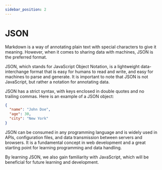 ```yaml
---
sidebar_position: 2
---
```


# JSON

Markdown is a way of annotating plain text with special characters to give it meaning. However, when it comes to sharing data with machines, JSON is the preferred format.

JSON, which stands for JavaScript Object Notation, is a lightweight data-interchange format that is easy for humans to read and write, and easy for machines to parse and generate. It is important to note that JSON is not JavaScript, but rather a notation for annotating data.

JSON has a strict syntax, with keys enclosed in double quotes and no trailing commas. Here is an example of a JSON object:

```json
{
  "name": "John Doe",
  "age": 30,
  "city": "New York"
}
```

JSON can be consumed in any programming language and is widely used in APIs, configuration files, and data transmission between servers and browsers. It is a fundamental concept in web development and a great starting point for learning programming and data handling.

By learning JSON, we also gain familiarity with JavaScript, which will be beneficial for future learning and development.
